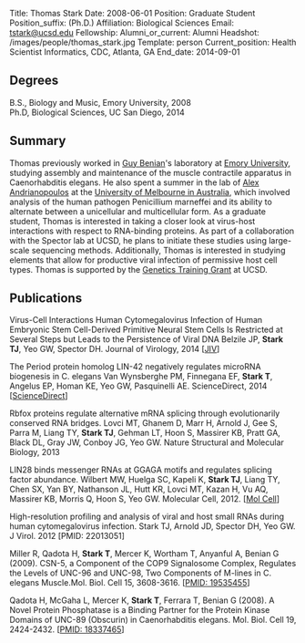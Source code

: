 Title: Thomas Stark
Date: 2008-06-01
Position: Graduate Student
Position_suffix: (Ph.D.)
Affiliation: Biological Sciences
Email: tstark@ucsd.edu
Fellowship: 
Alumni_or_current: Alumni
Headshot: /images/people/thomas_stark.jpg
Template: person
Current_position: Health Scientist Informatics, CDC, Atlanta, GA
End_date: 2014-09-01

<!-- Status: draft -->

## Degrees

B.S., Biology and Music, Emory University, 2008<br>
Ph.D, Biological Sciences, UC San Diego, 2014<br>

## Summary

Thomas previously worked in [Guy Benian](http://www.biomed.emory.edu/PROGRAM_SITES/GMB/faculty.html)'s laboratory at [Emory University](http://www.emory.edu/home/index.html), studying assembly and maintenance of the muscle contractile apparatus in Caenorhabditis elegans. He also spent a summer in the lab of [Alex Andrianopoulos](http://www.hhmi.org/research/scholars/andrianopoulos_bio.html) at the [University of Melbourne in Australia](http://www.unimelb.edu.au/), which involved analysis of the human pathogen Penicillium marneffei and its ability to alternate between a unicellular and multicellular form. As a graduate student, Thomas is interested in taking a closer look at virus-host interactions with respect to RNA-binding proteins. As part of a collaboration with the Spector lab at UCSD, he plans to initiate these studies using large-scale sequencing methods. Additionally, Thomas is interested in studying elements that allow for productive viral infection of permissive host cell types. Thomas is supported by the [Genetics Training Grant](http://genetics.ucsd.edu/financial.html) at UCSD.
  


## Publications
Virus-Cell Interactions Human Cytomegalovirus Infection of Human Embryonic Stem Cell-Derived Primitive
    Neural Stem Cells Is Restricted at Several Steps but Leads to the Persistence of Viral DNA
    Belzile JP, **Stark TJ**, Yeo GW, Spector DH. Journal of Virology, 2014
    [[JIV](http://jvi.asm.org/content/88/8/4021.full?sid=fb4e045f-5454-4823-bec0-87bc7a8989c1)]

The Period protein homolog LIN-42 negatively regulates microRNA biogenesis in C. elegans
    Van Wynsberghe PM, Finnegana EF, **Stark T**, Angelus EP, Homan KE, Yeo GW, Pasquinelli AE. ScienceDirect, 2014 [[ScienceDirect](http://www.sciencedirect.com/science/article/pii/S0012160614001730#)]

Rbfox proteins regulate alternative mRNA splicing through evolutionarily conserved RNA bridges. Lovci MT, Ghanem D, Marr H, Arnold J, Gee S, Parra M, Liang TY, **Stark TJ**, Gehman LT, Hoon S, Massirer KB, Pratt GA, Black DL, Gray JW, Conboy JG, Yeo GW. Nature Structural and Molecular Biology, 2013 

LIN28 binds messenger RNAs at GGAGA motifs and regulates splicing factor abundance. Wilbert MW, Huelga SC, Kapeli K, **Stark TJ**, Liang TY, Chen SX, Yan BY, Nathanson JL, Hutt KR, Lovci MT, Kazan H, Vu AQ, Massirer KB, Morris Q, Hoon S, Yeo GW. Molecular Cell, 2012. [[Mol Cell](http://www.cell.com/molecular-cell/abstract/S1097-2765(12)00690-9)]

High-resolution profiling and analysis of viral and host small RNAs during human cytomegalovirus infection. Stark TJ, Arnold JD, Spector DH, Yeo GW. J Virol. 2012 [PMID: 22013051] 

Miller R, Qadota H, **Stark T**, Mercer K, Wortham T, Anyanful A, Benian G (2009). CSN-5, a Component of the COP9 Signalosome Complex, Regulates the Levels of UNC-96 and UNC-98, Two Components of M-lines in C. elegans Muscle.Mol. Biol. Cell 15, 3608-3616. [[PMID: 19535455](http://www.ncbi.nlm.nih.gov/pubmed/22013051)]

Qadota H, McGaha L, Mercer K, **Stark T**, Ferrara T, Benian G (2008). A Novel Protein Phosphatase is a Binding Partner for the Protein Kinase Domains of UNC-89 (Obscurin) in Caenorhabditis elegans. Mol. Biol. Cell 19, 2424-2432. [[PMID: 18337465](http://www.ncbi.nlm.nih.gov/pubmed/18337465)]
